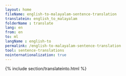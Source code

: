 ```yaml
---
layout: home
fileName: english-to-malayalam-sentence-translation
translatein: english_to_malayalam
folderName : translate
lang: en
from: en
to: ml
langName : english-to
permalink: /english-to-malayalam-sentence-translation
tool: sentence-translations
nointernationalization: true
---
```

{% include section/translateinto.html %}
